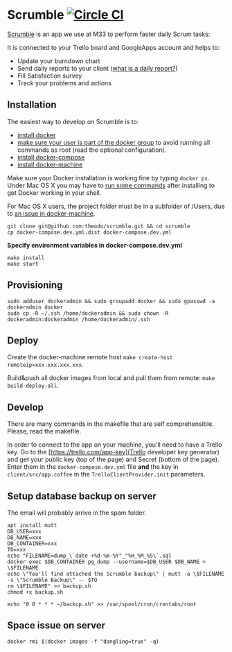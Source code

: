 # Scrumble [![Circle CI](https://circleci.com/gh/theodo/scrumble.svg?style=svg)](https://circleci.com/gh/theodo/scrumble)

[Scrumble](https://theodo.github.io/scrumble/) is an app we use at M33 to perform faster daily Scrum tasks:

It is connected to your Trello board and GoogleApps account and helps to:
- Update your burndown chart
- Send daily reports to your client ([what is a daily report?](http://www.theodo.fr/blog/2015/10/you-want-to-do-scrum-start-with-daily-reports/))
- Fill Satisfaction survey
- Track your problems and actions

## Installation

The easiest way to develop on Scrumble is to:
- [install docker](https://docs.docker.com/engine/installation/)
- [make sure your user is part of the docker group](http://askubuntu.com/questions/477551/how-can-i-use-docker-without-sudo)
to avoid running all commands as root (read the optional configuration).
- [install docker-compose](https://docs.docker.com/compose/install/)
- [install docker-machine](https://docs.docker.com/machine/install-machine/)

Make sure your Docker installation is working fine by typing `docker ps`. Under Mac OS X you may have to [run some commands](https://docs.docker.com/engine/installation/linux/ubuntulinux/#create-a-docker-group) after installing to get Docker working in your shell.

For Mac OS X users, the project folder must be in a subfolder of /Users, due to [an issue in docker-machine](https://github.com/docker/machine/issues/13).

```
git clone git@github.com:theodo/scrumble.git && cd scrumble
cp docker-compose.dev.yml.dist docker-compose.dev.yml
```

**Specify environment variables in docker-compose.dev.yml**

```
make install
make start
```

## Provisioning

```
sudo adduser dockeradmin && sudo groupadd docker && sudo gpasswd -a dockeradmin docker
sudo cp -R ~/.ssh /home/dockeradmin && sudo chown -R dockeradmin:dockeradmin /home/dockeradmin/.ssh
```

## Deploy

Create the docker-machine remote host `make create-host remoteip=xxx.xxx.xxx.xxx`.

Build&push all docker images from local and pull them from remote: `make build-deploy-all`.

## Develop

There are many commands in the makefile that are self comprehensible. Please,
read the makefile.

In order to connect to the app on your machine, you'll need to have a Trello key.
Go to the [https://trello.com/app-key](Trello developer key generator) and get your public key (top of the page) and Secret (bottom of the page).
Enter them in the `docker-compose.dev.yml` file **and** the key in `client/src/app.coffee` in the `TrelloClientProvider.init` parameters.

## Setup database backup on server

The email will probably arrive in the spam folder.

```
apt install mutt
DB_USER=xxx
DB_NAME=xxx
DB_CONTAINER=xxx
TO=xxx
echo "FILENAME=dump_\`date +%d-%m-%Y"_"%H_%M_%S\`.sql
docker exec $DB_CONTAINER pg_dump --username=$DB_USER $DB_NAME > \$FILENAME
echo \"You'll find attached the Scrumble backup\" | mutt -a \$FILENAME -s \"Scrumble Backup\" -- $TO
rm \$FILENAME" >> backup.sh
chmod +x backup.sh

echo "0 0 * * * ~/backup.sh" >> /var/spool/cron/crontabs/root
```

## Space issue on server

`docker rmi $(docker images -f "dangling=true" -q)`
